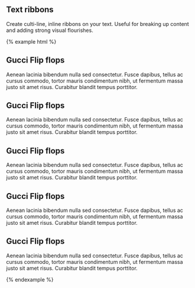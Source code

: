## Text ribbons

Create culti-line, inline ribbons on your text. Useful for breaking up content and adding strong visual flourishes.

{% example html %}
<h2 class="mt-0">
  <strong class="text-ribbon text-ribbon-primary">
    <span>Gucci Flip flops</span>
  </strong>
</h2>
<p class="mt-4">
  <span class="text-ribbon text-ribbon-primary">
    <span>Aenean lacinia bibendum nulla sed consectetur. Fusce dapibus, tellus ac cursus commodo, tortor mauris condimentum nibh, ut fermentum massa justo sit amet risus. Curabitur blandit tempus porttitor.</span>
  </span>
</p>

<h2 class="mt-5">
  <strong class="text-ribbon text-ribbon-success">
    <span>Gucci Flip flops</span>
  </strong>
</h2>
<p class="mt-4">
  <span class="text-ribbon text-ribbon-success">
    <span>Aenean lacinia bibendum nulla sed consectetur. Fusce dapibus, tellus ac cursus commodo, tortor mauris condimentum nibh, ut fermentum massa justo sit amet risus. Curabitur blandit tempus porttitor.</span>
  </span>
</p>

<h2 class="mt-5">
  <strong class="text-ribbon text-ribbon-info">
    <span>Gucci Flip flops</span>
  </strong>
</h2>
<p class="mt-4">
  <span class="text-ribbon text-ribbon-info">
    <span>Aenean lacinia bibendum nulla sed consectetur. Fusce dapibus, tellus ac cursus commodo, tortor mauris condimentum nibh, ut fermentum massa justo sit amet risus. Curabitur blandit tempus porttitor.</span>
  </span>
</p>

<h2 class="mt-5">
  <strong class="text-ribbon text-ribbon-warning">
    <span>Gucci Flip flops</span>
  </strong>
</h2>
<p class="mt-4">
  <span class="text-ribbon text-ribbon-warning">
    <span>Aenean lacinia bibendum nulla sed consectetur. Fusce dapibus, tellus ac cursus commodo, tortor mauris condimentum nibh, ut fermentum massa justo sit amet risus. Curabitur blandit tempus porttitor.</span>
  </span>
</p>

<h2 class="mt-5">
  <strong class="text-ribbon text-ribbon-danger">
    <span>Gucci Flip flops</span>
  </strong>
</h2>
<p class="mt-4">
  <span class="text-ribbon text-ribbon-danger">
    <span>Aenean lacinia bibendum nulla sed consectetur. Fusce dapibus, tellus ac cursus commodo, tortor mauris condimentum nibh, ut fermentum massa justo sit amet risus. Curabitur blandit tempus porttitor.</span>
  </span>
</p>

{% endexample %}
